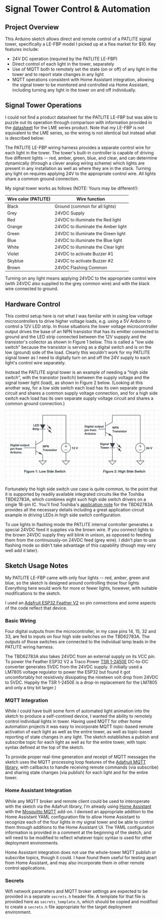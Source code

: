# Signal Tower Control & Automation

## Project Overview

This Arduino sketch allows direct and remote control of a PATLITE signal tower, specifically a LE-FBP model I picked up at a flea market for $10.  Key features include:
- 24V DC operation (required by the PATLITE LE-FBP)
- Direct control of each light in the tower, separately
- Use of MQTT both to remotely set the state (on or off) of any light in the tower and to report state changes in any light
- MQTT operations consistent with Home Assistant integration, allowing the signal tower to be monitored and controlled via Home Assistant, including turning any light in the tower on and off individually. 


## Signal Tower Operations
I could not find a product datasheet for the PATLITE LE-FBP but was able to puzzle out its operation through comparison with information provided in the [datasheet](https://www.patlite.com/support/enddata/catalog/lme-cat-en.pdf) for the LME series product.  Note that my LE-FBP is not equivalent to the LME series, so the wiring is not identical but instead what is described below:

The PATLITE LE-FBP wiring harness provides a separate control wire for each light in the tower.  The tower's built-in controller is capable of driving five different lights -- red, amber, green, blue, and clear, and can determine dynamically (through a clever analog wiring scheme) which lights are present in any installation as well as where they are in the stack.  Turning any light on requires applying 24V to the appropriate control wire. All lights share a common ground connection.

My signal tower works as follows (NOTE: Yours may be different!):

| Wire color (PATLITE) | Wire function |
| ---------- | ---------- |
| Black | Ground (common for all lights) |
| Grey | 24VDC Supply |
| Red | 24VDC to illuminate the Red light |
| Orange | 24VDC to illuminate the Amber light |
| Green | 24VDC to illuminate the Green light |
| Blue | 24VDC to illuminate the Blue light |
| White | 24VDC to illuminate the Clear light |
| Violet | 24VDC to activate Buzzer #1 |
| Skyblue | 24VDC to activate Buzzer #2 |
| Brown | 24VDC Flashing Common |

Turning on any light means applying 24VDC to the appropriate control wire (with 24VDC also supplied to the grey common wire) and with the black wire connected to ground.


## Hardware Control

This control setup here is not what I was familar with in using low voltage microcontrollers to drive higher voltage loads, e.g. using a 5V Arduino to control a 12V LED strip.  In those situations the lower voltage microcontroller output drives the base of an NPN transistor that has its emitter connected to ground and the LED strip connected between the 12V suppply and the transistor's collector as shown in Figure 1 below.  This is called a "low side switch" because the transistor is serving as a digital switch and is on the low (ground) side of the load.  Clearly this wouldn't work for my PATLITE signal tower as I need to digitally turn on and off the 24V supply to each light's control wire separately.

Instead the PATLITE signal tower is an example of needing a "high side switch", with the  transistor (switch) between the supply voltage and the signal tower light (load), as shown in Figure 2 below.
(Looking at this another way, for a low side switch each load has its own separate ground circuit and shares a common supply voltage connection, and for a high side switch each load has its own separate supply voltage circuit and shares a common ground connection.)

![Low Side and High Side Switches](./low_high_side_switches.png)

Fortunately the high side switch use case is quite common, to the point that it is supported by readily available integrated circuits like the Toshiba TBD62783A, which combines eight such high side switch drivers on a single 18-pin IC.  You'll find Toshiba's [application note](https://toshiba.semicon-storage.com/info/TBD62783APG_application_note_en_20160516_AKX00417.pdf?did=35900&prodName=TBD62783APG) for the TBD62783A provides all the necessary details including a great application circuit example in driving LEDs in high side switch configuration.

To use lights in flashing mode the PATLITE internal controller generates a special 24VDC feed it supplies via the brown wire. If you connect lights to the brown 24VDC supply they will blink in unison, as opposed to feeding them from the continuously-on 24VDC feed (grey wire).  I didn't plan to use flashing mode so didn't take advantage of this capability (though may very well add it later).


## Sketch Usage Notes

My PATLITE LE-FBP came with only four lights -- red, amber, green and blue, so the sketch is designed around controlling those four lights  Everything here would work for more or fewer lights, however, with suitable modifications to the sketch.

I used an [Adafruit ESP32 Feather V2](https://www.adafruit.com/product/5400) so pin connections and some aspects of the code reflect that device.

### Basic Wiring

Four digital outputs from the microcontroller, in my case pins 14, 15, 32 and 33, are fed to inputs on four high side switches on the TBD62783A. The outputs of those switches are connected to the individual lamp leads in the PATLITE wiring harness.

The TBD62783A also takes 24VDC from an external supply on its VCC pin.  To power the Feather ESP32 V2 a Traco Power [TSR 1-2450E](https://www.tracopower.com/model/tsr-1-2450e) DC-to-DC converter generates 5VDC from the 24VDC supply.  (I initially used a LM7805 voltage regulator to power the ESP32 but found it got uncomfortably hot resistively dissipating the nineteen volt drop from 24VDC to 5VDC. Happily the TSR 1-2450E is a drop-in replacement for the LM7805 and only a tiny bit larger.)

### MQTT Integration

While I could have built some form of automated light animation into the sketch to produce a self-contined device, I wanted the ability to remotely control individual lights in tower.  Having used MQTT for other home automation projects it was easy to incorporate MQTT topic-based remote activation of each light as well as the entire tower, as well as topic-based reporting of state changes in any light.  The sketch establishes a publish and subscribe topic for each light as well as for the entire tower, with topic syntax defined at the top of the sketch.

To provide proper real-time generation and receipt of MQTT messages the sketch uses the MQTT processing loop features of the [Adafruit MQTT library](https://github.com/adafruit/Adafruit_MQTT_Library), with callbacks to handle receiving remote commands (via subscribe) and sharing state changes (via publish) for each light and for the entire tower.

### Home Assistant Integration

While any MQTT broker and remote client could be used to interoperate with the sketch via the Adafruit library, I'm already using [Home Assistant](https://www.home-assistant.io/) with the [Mosquitto MQTT](https://mosquitto.org/) add-on.  I devised an appropriate addition to the Home Assistant YAML configuration file to allow Home Assistant to recognize each of the four lights in my signal tower and be able to control them through additions to the Home Assistant UI.  The YAML configuration information is provided in a comment at the beginning of the sketch, and will need to be modified to reflect whatever topic syntax is used for other deployment environments.

Home Assistant integration does not use the whole-tower MQTT publish or subscribe topics, though it could. I have found them useful for testing apart from Home Assistant, and may also incorporate them in other remote control applications.

### Secrets

Wifi network parameters and MQTT broker settings are expected to be provided in a separate `secrets.h` header file.  A template for that file is provided here as `secrets_template.h`, which should be copied and modified to create a `secrets.h` file appropriate for the target deployment environment.





